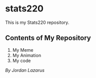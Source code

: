 # stats220
This is my Stats220 repository.

## Contents of My Repository
1. My Meme
2. My Animation
3. My code

*By Jordan Lazarus*
